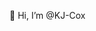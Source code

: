 👋 Hi, I’m @KJ-Cox

<!---
KJ-Cox/KJ-Cox is a ✨ special ✨ repository because its `README.md` (this file) appears on your GitHub profile.
You can click the Preview link to take a look at your changes.
--->
